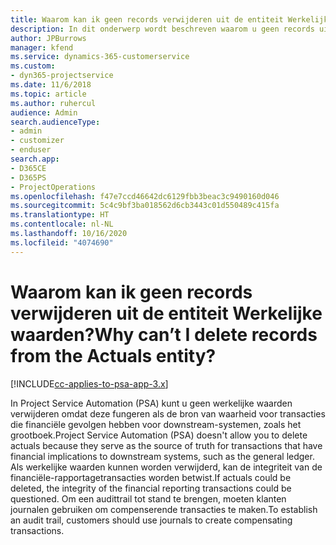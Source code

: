 ```yaml
---
title: Waarom kan ik geen records verwijderen uit de entiteit Werkelijke waarden?
description: In dit onderwerp wordt beschreven waarom u geen records uit de entiteit Werkelijke waarden kunt verwijderen.
author: JPBurrows
manager: kfend
ms.service: dynamics-365-customerservice
ms.custom:
- dyn365-projectservice
ms.date: 11/6/2018
ms.topic: article
ms.author: ruhercul
audience: Admin
search.audienceType:
- admin
- customizer
- enduser
search.app:
- D365CE
- D365PS
- ProjectOperations
ms.openlocfilehash: f47e7ccd46642dc6129fbb3beac3c9490160d046
ms.sourcegitcommit: 5c4c9bf3ba018562d6cb3443c01d550489c415fa
ms.translationtype: HT
ms.contentlocale: nl-NL
ms.lasthandoff: 10/16/2020
ms.locfileid: "4074690"
---
```

# <a name="why-cant-i-delete-records-from-the-actuals-entity"></a><span data-ttu-id="6b8ea-103">Waarom kan ik geen records verwijderen uit de entiteit Werkelijke waarden?</span><span class="sxs-lookup"><span data-stu-id="6b8ea-103">Why can’t I delete records from the Actuals entity?</span></span>

[!INCLUDE[cc-applies-to-psa-app-3.x](../includes/cc-applies-to-psa-app-3x.md)]

<span data-ttu-id="6b8ea-104">In Project Service Automation (PSA) kunt u geen werkelijke waarden verwijderen omdat deze fungeren als de bron van waarheid voor transacties die financiële gevolgen hebben voor downstream-systemen, zoals het grootboek.</span><span class="sxs-lookup"><span data-stu-id="6b8ea-104">Project Service Automation (PSA) doesn't allow you to delete actuals because they serve as the source of truth for transactions that have financial implications to downstream systems, such as the general ledger.</span></span> <span data-ttu-id="6b8ea-105">Als werkelijke waarden kunnen worden verwijderd, kan de integriteit van de financiële-rapportagetransacties worden betwist.</span><span class="sxs-lookup"><span data-stu-id="6b8ea-105">If actuals could be deleted, the integrity of the financial reporting transactions could be questioned.</span></span> <span data-ttu-id="6b8ea-106">Om een audittrail tot stand te brengen, moeten klanten journalen gebruiken om compenserende transacties te maken.</span><span class="sxs-lookup"><span data-stu-id="6b8ea-106">To establish an audit trail, customers should use journals to create compensating transactions.</span></span>

